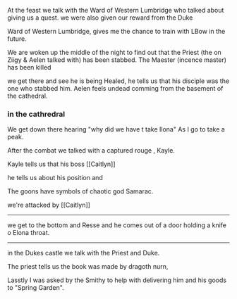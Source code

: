At the feast we talk with the Ward of Western Lumbridge who talked about giving us a quest.
we were also given our reward from the Duke

Ward of Western Lumbridge, gives me  the chance to train with LBow in the future.


We are woken up the middle of the night to find out that the Priest (the on Ziigy & Aelen talked with) has been stabbed. The Maester (incence master) has been killed

we get there and see he is being Healed, he tells us that his disciple was the one who stabbed him. Aelen feels undead comming from the basement of the cathedral. 



### in the cathredral
We get down there hearing "why did we have t take Ilona"
As I go to take a peak. 

After the combat we talked with a captured rouge , Kayle.


Kayle tells us that his boss [[Caitlyn]]

he tells us about his position and 


The goons have symbols of chaotic god Samarac.






we're attacked by [[Caitlyn]] 






---


we get to the bottom and Resse and he comes out of a door holding a knife o Elona throat.



---
in the Dukes castle we talk with the Priest and Duke.

The priest tells us the book was made by dragoth nurn, 


Lasstly I was asked by the Smithy to help with delivering him and his goods to "Spring Garden".